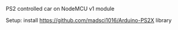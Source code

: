 PS2 controlled car on NodeMCU v1 module

Setup:
install https://github.com/madsci1016/Arduino-PS2X library
